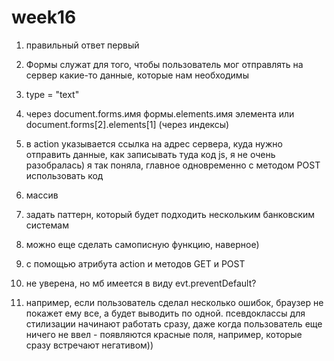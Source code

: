 # week16

1. правильный ответ первый

2. Формы служат для того, чтобы пользователь мог отправлять на сервер какие-то данные, которые нам необходимы

3. type = "text"

4. через document.forms.имя формы.elements.имя элемента или
document.forms[2].elements[1] (через индексы)

5. в action указывается ссылка на адрес сервера, куда нужно отправить данные, как записывать туда код js, я не очень разобралась) я так поняла, главное одновременно с методом POST использовать код

6. массив

7. задать паттерн, который будет подходить нескольким банковским системам

8. можно еще сделать самописную функцию, наверное) 

9. с помощью атрибута action и методов GET и POST

10. не уверена, но мб имеется в виду evt.preventDefault?

11. например, если пользователь сделал несколько ошибок, браузер не покажет ему все, а будет выводить по одной. псевдоклассы для стилизации начинают работать сразу, даже когда пользователь еще ничего не ввел - появляются красные поля, например, которые сразу встречают негативом))